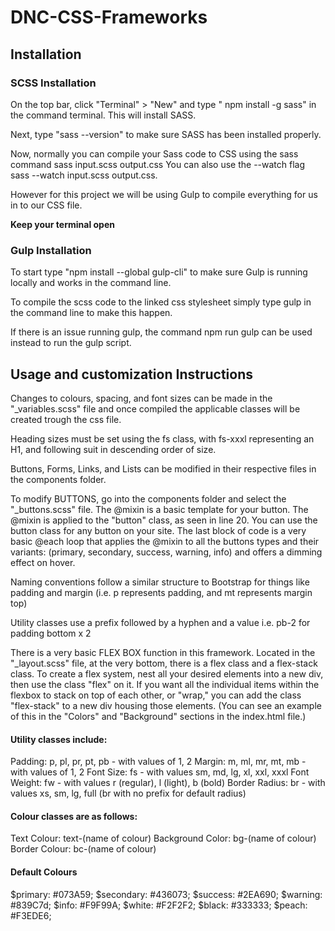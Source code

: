 # DNC-CSS-Frameworks

## Installation

### SCSS Installation

On the top bar, click "Terminal" > "New" and type " npm install -g sass" in the command terminal. This will install SASS.

Next, type "sass --version" to make sure SASS has been installed properly.

Now, normally you can compile your Sass code to CSS using the sass command sass input.scss output.css You can also use the --watch flag sass --watch input.scss output.css.

However for this project we will be using Gulp to compile everything for us in to our CSS file.

**Keep your terminal open**

### Gulp Installation

To start type "npm install --global gulp-cli" to make sure Gulp is running locally and works in the command line.

To compile the scss code to the linked css stylesheet simply type gulp in the command line to make this happen.

If there is an issue running gulp, the command npm run gulp can be used instead to run the gulp script.

## Usage and customization Instructions

Changes to colours, spacing, and font sizes can be made in the "\_variables.scss" file and once compiled the applicable classes will be created trough the css file.

Heading sizes must be set using the fs class, with fs-xxxl representing an H1, and following suit in descending order of size.

Buttons, Forms, Links, and Lists can be modified in their respective files in the components folder. 

To modify BUTTONS, go into the components folder and select the "_buttons.scss" file. The @mixin is a basic template for your button. The @mixin is applied to the "button" class, as seen in line 20. You can use the button class for any button on your site. The last block of code is a very basic @each loop that applies the @mixin to all the buttons types and their variants: (primary, secondary, success, warning, info) and offers a dimming effect on hover. 

Naming conventions follow a similar structure to Bootstrap for things like padding and margin (i.e. p represents padding, and mt represents margin top)

Utility classes use a prefix followed by a hyphen and a value
i.e. pb-2 for padding bottom x 2

There is a very basic FLEX BOX function in this framework. Located in the "_layout.scss" file, at the very bottom, there is a flex class and a flex-stack class. To create a flex system, nest all your desired elements into a new div, then use the class "flex" on it. If you want all the individual items within the flexbox to stack on top of each other, or "wrap," you can add the class "flex-stack" to a new div housing those elements. (You can see an example of this in the "Colors" and "Background" sections in the index.html file.) 

#### Utility classes include:

Padding: p, pl, pr, pt, pb - with values of 1, 2
Margin: m, ml, mr, mt, mb - with values of 1, 2
Font Size: fs - with values sm, md, lg, xl, xxl, xxxl
Font Weight: fw - with values r (regular), l (light), b (bold)
Border Radius: br - with values xs, sm, lg, full (br with no prefix for default radius)

#### Colour classes are as follows:

Text Colour: text-(name of colour)
Background Color: bg-(name of colour)
Border Colour: bc-(name of colour)

#### Default Colours

$primary: #073A59;
$secondary: #436073;
$success: #2EA690;
$warning: #839C7d;
$info: #F9F99A;
$white: #F2F2F2;
$black: #333333;
$peach: #F3EDE6;
